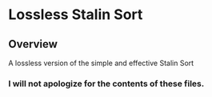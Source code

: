 # Lossless Stalin Sort

## Overview
A lossless version of the simple and effective Stalin Sort

### I will not apologize for the contents of these files.
